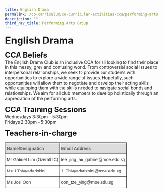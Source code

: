 ```yaml
---
title: English Drama
permalink: /co-curriculum/co-curricular-activities-cca/performing-arts-group/english-drama/
description: ""
third_nav_title: Performing Arts Group
---
```



**<font size=6>English Drama</font>**

**<font size=5>CCA Beliefs</font>**<br>
The English Drama Club is an inclusive CCA for all looking to find their place in this messy, grey and confusing world. From controversial social issues to interpersonal relationships, we seek to provide our students with opportunities to explore a wide range of issues. Hopefully, such opportunities will allow them to negotiate and develop their acting skills while equipping them with the skills needed to navigate social bonds and relationships. We aim for all club members to develop holistically through an appreciation of the performing arts.

  
**<font size=5>CCA Training Sessions</font>**<br>
Wednesdays 3:30pm - 5:30pm<br>
Fridays 2:30pm - 5:30pm

**<font size=5>Teachers-in-charge</font>**<br>
<table style="border-collapse:collapse;border-spacing:0" class="tg"><thead><tr><th style="background-color:#DDD;border-color:black;border-style:solid;border-width:1px;color:#666;font-family:Arial, sans-serif;font-size:14px;font-weight:bold;overflow:hidden;padding:10px 5px;text-align:left;vertical-align:middle;word-break:normal"><span style="color:#666;background-color:#DDD">Name/Designation</span></th><th style="background-color:#DDD;border-color:black;border-style:solid;border-width:1px;color:#666;font-family:Arial, sans-serif;font-size:14px;font-weight:bold;overflow:hidden;padding:10px 5px;text-align:left;vertical-align:middle;word-break:normal"><span style="color:#666;background-color:#DDD">Email Address</span></th></tr></thead><tbody><tr><td style="background-color:#FFF;border-color:black;border-style:solid;border-width:1px;color:#333;font-family:Arial, sans-serif;font-size:14px;overflow:hidden;padding:10px 5px;text-align:left;vertical-align:middle;word-break:normal">Mr Gabriel Lim  (Overall IC) </td><td style="background-color:#FFF;border-color:black;border-style:solid;border-width:1px;color:#333;font-family:Arial, sans-serif;font-size:14px;overflow:hidden;padding:10px 5px;text-align:left;vertical-align:middle;word-break:normal">lee_jing_an_gabriel@moe.edu.sg</td></tr><tr><td style="background-color:#FFF;border-color:black;border-style:solid;border-width:1px;color:#333;font-family:Arial, sans-serif;font-size:14px;overflow:hidden;padding:10px 5px;text-align:left;vertical-align:middle;word-break:normal">Ms J Thivyadarishini</td><td style="background-color:#ffffff;border-color:black;border-style:solid;border-width:1px;color:#333;font-family:Arial, sans-serif;font-size:14px;overflow:hidden;padding:10px 5px;text-align:left;vertical-align:top;word-break:normal">J_Thivyadarishini@moe.edu.sg<br></td></tr><tr><td style="background-color:#ffffff;border-color:black;border-style:solid;border-width:1px;color:#333;font-family:Arial, sans-serif;font-size:14px;overflow:hidden;padding:10px 5px;text-align:left;vertical-align:top;word-break:normal">Ms Joel Oon</td><td style="background-color:#FFF;border-color:black;border-style:solid;border-width:1px;color:#333;font-family:Arial, sans-serif;font-size:14px;overflow:hidden;padding:10px 5px;text-align:left;vertical-align:middle;word-break:normal">oon_tze_ying@moe.edu.sg </td></tr></tbody></table>